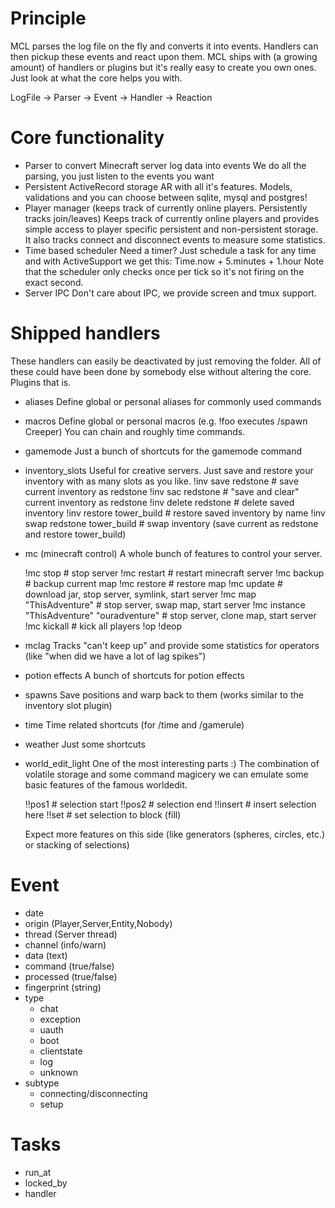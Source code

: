 # Principle

MCL parses the log file on the fly and converts it into events. Handlers can then pickup these events and react upon them.
MCL ships with (a growing amount) of handlers or plugins but it's really easy to create you own ones. Just look at what the core
helps you with.


LogFile -> Parser -> Event -> Handler -> Reaction

# Core functionality

  - Parser to convert Minecraft server log data into events
    We do all the parsing, you just listen to the events you want
  - Persistent ActiveRecord storage
    AR with all it's features. Models, validations and you can choose between sqlite, mysql and postgres!
  - Player manager (keeps track of currently online players. Persistently tracks join/leaves)
    Keeps track of currently online players and provides simple access to player specific persistent and
    non-persistent storage. It also tracks connect and disconnect events to measure some statistics.
  - Time based scheduler
    Need a timer? Just schedule a task for any time and with ActiveSupport we get this: Time.now + 5.minutes + 1.hour
    Note that the scheduler only checks once per tick so it's not firing on the exact second.
  - Server IPC
    Don't care about IPC, we provide screen and tmux support.



# Shipped handlers

These handlers can easily be deactivated by just removing the folder. All of these could have been done by somebody else without altering
the core. Plugins that is.

  - aliases
    Define global or personal aliases for commonly used commands

  - macros
    Define global or personal macros (e.g. !foo executes /spawn Creeper)
    You can chain and roughly time commands.

  - gamemode
    Just a bunch of shortcuts for the gamemode command

  - inventory_slots
    Useful for creative servers. Just save and restore your inventory with as many slots as you like.
    !inv save redstone                # save current inventory as redstone
    !inv sac redstone                 # "save and clear" current inventory as redstone
    !inv delete redstone              # delete saved inventory
    !inv restore tower_build          # restore saved inventory by name
    !inv swap redstone tower_build    # swap inventory (save current as redstone and restore tower_build)

  - mc (minecraft control)
    A whole bunch of features to control your server.

    !mc stop                                    # stop server
    !mc restart                                 # restart minecraft server
    !mc backup <slot>                           # backup current map
    !mc restore <slot>                          # restore map
    !mc update <url>                            # download jar, stop server, symlink, start server
    !mc map "ThisAdventure"                     # stop server, swap map, start server
    !mc instance "ThisAdventure" "ouradventure" # stop server, clone map, start server
    !mc kickall                                 # kick all players
    !op !deop


  - mclag
    Tracks "can't keep up" and provide some statistics for operators (like "when did we have a lot of lag spikes")

  - potion effects
    A bunch of shortcuts for potion effects

  - spawns
    Save positions and warp back to them (works similar to the inventory slot plugin)

  - time
    Time related shortcuts (for /time and /gamerule)

  - weather
    Just some shortcuts

  - world_edit_light
    One of the most interesting parts :)
    The combination of volatile storage and some command magicery we can emulate some basic features of the famous worldedit.

    !!pos1   # selection start
    !!pos2   # selection end
    !!insert # insert selection here
    !!set    # set selection to block (fill)

    Expect more features on this side (like generators (spheres, circles, etc.) or stacking of selections)






















# Event
  - date
  - origin (Player,Server,Entity,Nobody)
  - thread (Server thread)
  - channel (info/warn)
  - data (text)
  - command (true/false)
  - processed (true/false)
  - fingerprint (string)
  - type
    - chat
    - exception
    - uauth
    - boot
    - clientstate
    - log
    - unknown
  - subtype
    - connecting/disconnecting
    - setup



# Tasks
  - run_at
  - locked_by
  - handler
